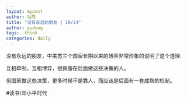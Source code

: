 ```yaml
---
layout: mypost
author: 咕咚
title: "没有永远的朋友 | 10/24"
author: gudong
tags:  think
categories: daily
---
```


没有永远的朋友，中美苏三个国家长期以来的博弈非常形象的说明了这个道理.

互相牵制，互相博弈，很佩服在后面做这些决策的人。

但国家做这些决策，更多时候不是靠人，而应该是后面有一套成熟的机制。

#读书/邓小平时代


